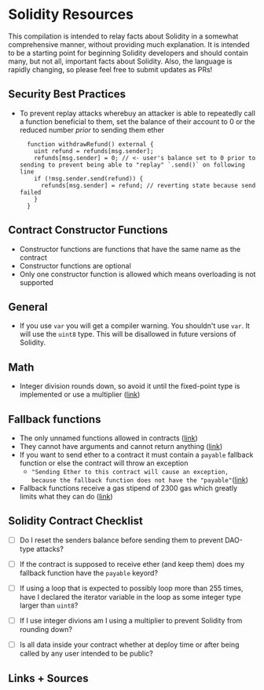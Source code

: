 # Solidity Resources

This compilation is intended to relay facts about Solidity in a somewhat comprehensive manner, without providing much explanation.  It is intended to be a starting point for beginning Solidity developers and should contain many, but not all, important facts about Solidity.  Also, the language is rapidly changing, so please feel free to submit updates as PRs!

## Security Best Practices

- To prevent replay attacks wherebuy an attacker is able to repeatedly call a function beneficial to them, set the balance of their account to 0 or the reduced number _prior_ to sending them ether
        
        
        function withdrawRefund() external {
          uint refund = refunds[msg.sender];
          refunds[msg.sender] = 0; // <- user's balance set to 0 prior to sending to prevent being able to "replay" `.send()` on following line
          if (!msg.sender.send(refund)) {
            refunds[msg.sender] = refund; // reverting state because send failed
          }
        }

## Contract Constructor Functions

- Constructor functions are functions that have the same name as the contract
- Constructor functions are optional
- Only one constructor function is allowed which means overloading is not supported


## General

 - If you use `var` you will get a compiler warning.  You shouldn't use `var`.  It will use the `uint8` type.  This will be disallowed in future versions of Solidity.


## Math

- Integer division rounds down, so avoid it until the fixed-point type is implemented or use a multiplier ([link](https://github.com/ConsenSys/smart-contract-best-practices#beware-rounding-with-integer-division))


## Fallback functions

- The only unnamed functions allowed in contracts ([link](http://solidity.readthedocs.io/en/latest/contracts.html#fallback-function))
- They cannot have arguments and cannot return anything ([link](http://solidity.readthedocs.io/en/latest/contracts.html#fallback-function))
- If you want to send ether to a contract it must contain a `payable` fallback function or else the contract will throw an exception
  - `"Sending Ether to this contract will cause an exception, because the fallback function does not have the "payable"`([link](http://solidity.readthedocs.io/en/develop/contracts.html#fallback-function))
- Fallback functions receive a gas stipend of 2300 gas which greatly limits what they can do ([link](http://solidity.readthedocs.io/en/latest/contracts.html#fallback-function))


## Solidity Contract Checklist

- [ ] Do I reset the senders balance before sending them to prevent DAO-type attacks? 
- [ ] If the contract is supposed to receive ether (and keep them) does my fallback function have the `payable` keyord?
- [ ] If using a loop that is expected to possibly loop more than 255 times, have I declared the iterator variable in the loop as some integer type larger than `uint8`?
- [ ] If I use integer divions am I using a multiplier to prevent Solidity from rounding down?
- [ ] Is all data inside your contract whether at deploy time or after being called by any user intended to be public?


## Links + Sources



